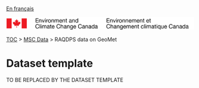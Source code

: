 [En français](readme_fr.md)

![ECCC logo](../../img_eccc-logo.png)

[TOC](../../readme_en.md) > [MSC Data](../readme_en.md) > RAQDPS data on GeoMet


Dataset template
===============

TO BE REPLACED BY THE DATASET TEMPLATE
